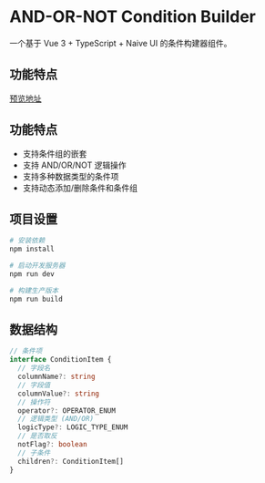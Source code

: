 # AND-OR-NOT Condition Builder

一个基于 Vue 3 + TypeScript + Naive UI 的条件构建器组件。

## 功能特点
[预览地址](https://qiuxue208.github.io/and-or-not)

## 功能特点

- 支持条件组的嵌套
- 支持 AND/OR/NOT 逻辑操作
- 支持多种数据类型的条件项
- 支持动态添加/删除条件和条件组

## 项目设置

```bash
# 安装依赖
npm install

# 启动开发服务器
npm run dev

# 构建生产版本
npm run build
```

## 数据结构

```typescript
// 条件项
interface ConditionItem {
  // 字段名
  columnName?: string
  // 字段值
  columnValue?: string
  // 操作符
  operator?: OPERATOR_ENUM
  // 逻辑类型 (AND/OR)
  logicType?: LOGIC_TYPE_ENUM
  // 是否取反
  notFlag?: boolean
  // 子条件
  children?: ConditionItem[]
}
```
